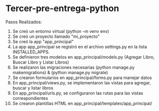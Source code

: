 # Tercer-pre-entrega-python

Pasos Realizados:

1) Se creó un entorno virtual (python -m venv env)
2) Se creó un proyecto llamado "mi_proyecto"
3) Se creó la app "app_principal"
4) La app app_principal se registró en el archivo settings.py en la lista INSTALLED_APPS.
5) Se definieron tres modelos en app_principal/models.py (Agregar Libro, Buscar Libro y Listar Libros)
6) Se realizaron las migraciones necesarias (python manage.py makemigrations) & (python manage.py migrate)
7) Se crearon formularios en app_principal/forms.py para manejar datos
8) En app_principal/views.py, se implementaron las vistas para agregar, buscar y listar libros
9) En app_principal/urls.py, se configuraron las rutas para las vistas correspondientes
10) Se crearon plantillas HTML en app_principal/templates/app_principal/
